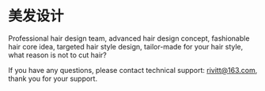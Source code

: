 # 美发设计

Professional hair design team, advanced hair design concept, fashionable hair core idea, targeted hair style design, tailor-made for your hair style, what reason is not to cut hair?

If you have any questions, please contact technical support: rivitt@163.com, thank you for your support.
